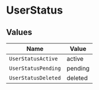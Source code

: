 # UserStatus


## Values

| Name                | Value               |
| ------------------- | ------------------- |
| `UserStatusActive`  | active              |
| `UserStatusPending` | pending             |
| `UserStatusDeleted` | deleted             |